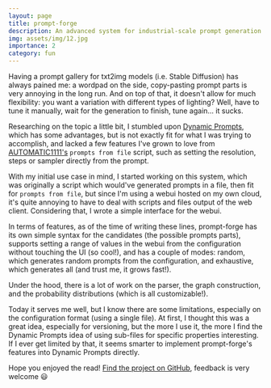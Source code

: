 ```yaml
---
layout: page
title: prompt-forge
description: An advanced system for industrial-scale prompt generation
img: assets/img/12.jpg
importance: 2
category: fun
---
```


Having a prompt gallery for txt2img models (i.e. Stable Diffusion) has always pained me: a wordpad on the side, copy-pasting prompt parts is very annoying in the long run.
And on top of that, it doesn't allow for much flexibility: you want a variation with different types of lighting? Well, have to tune it manually, wait for the generation to finish, tune again... it sucks.

Researching on the topic a little bit, I stumbled upon [Dynamic Prompts](https://github.com/adieyal/sd-dynamic-prompts), which has some advantages, but is not exactly fit for what I was trying to accomplish, and lacked a few features I've grown to love from [AUTOMATIC1111's](https://github.com/AUTOMATIC1111/stable-diffusion-webui/) `prompts from file` script, such as setting the resolution, steps or sampler directly from the prompt.

With my initial use case in mind, I started working on this system, which was originally a script which would've generated prompts in a file, then fit for `prompts from file`, but since I'm using a webui hosted on my own cloud, it's quite annoying to have to deal with scripts and files output of the web client. Considering that, I wrote a simple interface for the webui.

In terms of features, as of the time of writing these lines, prompt-forge has its own simple syntax for the candidates (the possible prompts parts), supports setting a range of values in the webui from the configuration without touching the UI (so cool!), and has a couple of modes: random, which generates random prompts from the configuration, and exhaustive, which generates all (and trust me, it grows fast!).

Under the hood, there is a lot of work on the parser, the graph construction, and the probability distributions (which is all customizable!).

Today it serves me well, but I know there are some limitations, especially on the configuration format (using a single file). At first, I thought this was a great idea, especially for versioning, but the more I use it, the more I find the Dynamic Prompts idea of using sub-files for specific properties interesting.
If I ever get limited by that, it seems smarter to implement prompt-forge's features into Dynamic Prompts directly.

Hope you enjoyed the read! [Find the project on GitHub](https://github.com/LilianBoulard/prompt-forge), feedback is very welcome 😃
